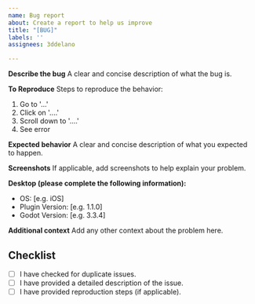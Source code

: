 ```yaml
---
name: Bug report
about: Create a report to help us improve
title: "[BUG]"
labels: ''
assignees: 3ddelano

---
```


**Describe the bug**
A clear and concise description of what the bug is.

**To Reproduce**
Steps to reproduce the behavior:
1. Go to '...'
2. Click on '....'
3. Scroll down to '....'
4. See error

**Expected behavior**
A clear and concise description of what you expected to happen.

**Screenshots**
If applicable, add screenshots to help explain your problem.

**Desktop (please complete the following information):**
 - OS: [e.g. iOS]
 - Plugin Version: [e.g. 1.1.0]
 - Godot Version:  [e.g. 3.3.4]

**Additional context**
Add any other context about the problem here.

## Checklist
<!-- Replace the ' ' with an `x` between the square brackets. -->
- [ ] I have checked for duplicate issues.
- [ ] I have provided a detailed description of the issue.
- [ ] I have provided reproduction steps (if applicable).
